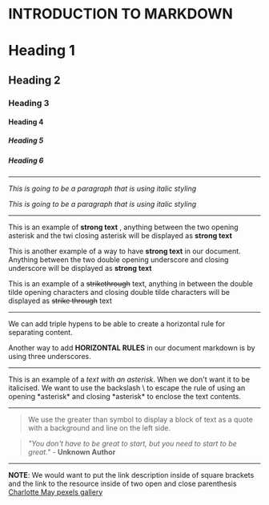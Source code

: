 # INTRODUCTION TO MARKDOWN

<!--HEADING-->
# Heading 1

## Heading 2

### Heading 3

#### Heading 4

##### Heading 5

##### Heading 6

---

<!--Italics-->

_This is going to be a paragraph that is using italic styling_

*This is going to be a paragraph that is using italic styling*

---

<!--Strong-->

This is an example of **strong text** , anything between the two opening asterisk and the twi closing asterisk will be displayed as **strong text**

This is another example of a way to have __strong text__ in our document. Anything between the two double opening underscore and closing underscore will be displayed as __strong text__

<!--Strike Through-->

This is an example of a ~~strikethrough~~ text, anything in between the double tilde opening characters and closing double tilde characters will be displayed as ~~strike through~~ text

---
<!--Horizontal Rule-->

We can add triple hypens to be able to create a horizontal rule for separating content.

Another way to add __HORIZONTAL RULES__ in our document markdown is by using three underscores.
___

<!--Escape Character Rule using Backslash-->

This is an example of a *text with an asterisk*. When we don't want it to be italicised. We want to use the backslash \ to escape the rule of using an opening \*asterisk* and closing \*asterisk* to enclose the text contents.

---

<!--Blockquote Rule-->

> We use the greater than symbol to display a block of text as a quote with a background and line on the left side.

> *"You don't have to be great to start, but you need to start to be great."* - __Unknown Author__

---

<!--Link Rule-->

**NOTE**: We would want to put the link description inside of square brackets and the link to the resource inside of two open and close parenthesis
[Charlotte May pexels gallery](https://images.pexels.com/photos/5946966/pexels-photo-5946966.jpeg?auto=compress&cs=tinysrgb&w=1260&h=750&dpr=2)

